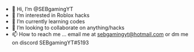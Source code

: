 - 👋 Hi, I’m @SEBgamingYT
- 👀 I’m interested in Roblox hacks
- 🌱 I’m currently learning  codes 
- 💞️ I’m looking to collaborate on anything/hacks
- 📫 How to reach me ... email me at sebgamingyt@hotmail.com 
or dm me on discord SEBgamingYT#5193

<!---
SEBgamingYT/SEBgamingYT is a ✨ special ✨ repository because its `README.md` (this file) appears on your GitHub profile.
You can click the Preview link to take a look at your changes.
--->
